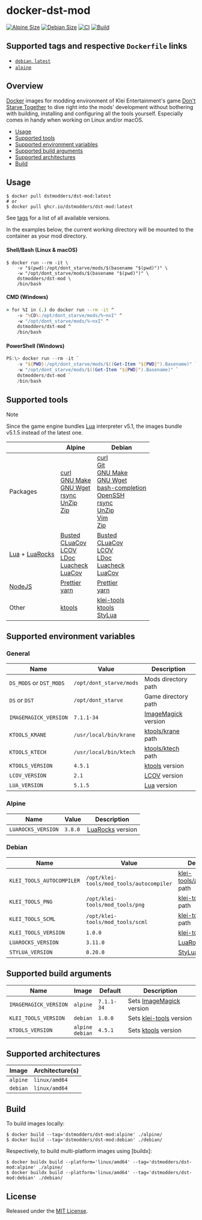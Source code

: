 # docker-dst-mod

[![Alpine Size]](https://hub.docker.com/r/dstmodders/dst-mod)
[![Debian Size]](https://hub.docker.com/r/dstmodders/dst-mod)
[![CI]](https://github.com/dstmodders/docker-dst-mod/actions/workflows/ci.yml)
[![Build]](https://github.com/dstmodders/docker-dst-mod/actions/workflows/build.yml)

## Supported tags and respective `Dockerfile` links

- [`debian`, `latest`](https://github.com/dstmodders/docker-dst-mod/blob/5b64d192b860ca8eabb86e830e0c8ceb4439af64/debian/Dockerfile)
- [`alpine`](https://github.com/dstmodders/docker-dst-mod/blob/5b64d192b860ca8eabb86e830e0c8ceb4439af64/alpine/Dockerfile)

## Overview

[Docker] images for modding environment of Klei Entertainment's game [Don't
Starve Together] to dive right into the mods' development without bothering with
building, installing and configuring all the tools yourself. Especially comes in
handy when working on Linux and/or macOS.

- [Usage](#usage)
- [Supported tools](#supported-tools)
- [Supported environment variables](#supported-environment-variables)
- [Supported build arguments](#supported-build-arguments)
- [Supported architectures](#supported-architectures)
- [Build](#build)

## Usage

```shell
$ docker pull dstmodders/dst-mod:latest
# or
$ docker pull ghcr.io/dstmodders/dst-mod:latest
```

See [tags] for a list of all available versions.

In the examples below, the current working directory will be mounted to the
container as your mod directory.

#### Shell/Bash (Linux & macOS)

```shell
$ docker run --rm -it \
    -v "$(pwd):/opt/dont_starve/mods/$(basename "$(pwd)")" \
    -w "/opt/dont_starve/mods/$(basename "$(pwd)")" \
    dstmodders/dst-mod \
    /bin/bash
```

#### CMD (Windows)

```cmd
> for %I in (.) do docker run --rm -it ^
    -v "%CD%:/opt/dont_starve/mods/%~nxI" ^
    -w "/opt/dont_starve/mods/%~nxI" ^
    dstmodders/dst-mod ^
    /bin/bash
```

#### PowerShell (Windows)

```powershell
PS:\> docker run --rm -it `
    -v "${PWD}:/opt/dont_starve/mods/$((Get-Item "${PWD}").Basename)" `
    -w "/opt/dont_starve/mods/$((Get-Item "${PWD}").Basename)" `
    dstmodders/dst-mod `
    /bin/bash
```

## Supported tools

> [!NOTE]
> Since the game engine bundles [Lua] interpreter v5.1, the images bundle v5.1.5
> instead of the latest one.

|                    | Alpine                                                                        | Debian                                                                                                                                  |
| ------------------ | ----------------------------------------------------------------------------- | --------------------------------------------------------------------------------------------------------------------------------------- |
| Packages           | [curl]<br />[GNU Make]<br />[GNU Wget]<br />[rsync]<br />[UnZip]<br />[Zip]   | [curl]<br />[Git]<br />[GNU Make]<br />[GNU Wget]<br />[bash-completion]<br />[OpenSSH]<br />[rsync]<br />[UnZip]<br />[Vim]<br />[Zip] |
| [Lua] + [LuaRocks] | [Busted]<br />[CLuaCov]<br />[LCOV]<br />[LDoc]<br />[Luacheck]<br />[LuaCov] | [Busted]<br />[CLuaCov]<br />[LCOV]<br />[LDoc]<br />[Luacheck]<br />[LuaCov]                                                           |
| [NodeJS]           | [Prettier]<br />[yarn]                                                        | [Prettier]<br />[yarn]                                                                                                                  |
| Other              | [ktools]                                                                      | [klei-tools]<br />[ktools]<br />[StyLua]                                                                                                |

## Supported environment variables

### General

| Name                    | Value                   | Description           |
| ----------------------- | ----------------------- | --------------------- |
| `DS_MODS` or `DST_MODS` | `/opt/dont_starve/mods` | Mods directory path   |
| `DS` or `DST`           | `/opt/dont_starve`      | Game directory path   |
| `IMAGEMAGICK_VERSION`   | `7.1.1-34`              | [ImageMagick] version |
| `KTOOLS_KRANE`          | `/usr/local/bin/krane`  | [ktools/krane] path   |
| `KTOOLS_KTECH`          | `/usr/local/bin/ktech`  | [ktools/ktech] path   |
| `KTOOLS_VERSION`        | `4.5.1`                 | [ktools] version      |
| `LCOV_VERSION`          | `2.1`                   | [LCOV] version        |
| `LUA_VERSION`           | `5.1.5`                 | [Lua] version         |

### Alpine

| Name               | Value   | Description        |
| ------------------ | ------- | ------------------ |
| `LUAROCKS_VERSION` | `3.8.0` | [LuaRocks] version |

### Debian

| Name                      | Value                                    | Description                    |
| ------------------------- | ---------------------------------------- | ------------------------------ |
| `KLEI_TOOLS_AUTOCOMPILER` | `/opt/klei-tools/mod_tools/autocompiler` | [klei-tools/autocompiler] path |
| `KLEI_TOOLS_PNG`          | `/opt/klei-tools/mod_tools/png`          | [klei-tools/png] path          |
| `KLEI_TOOLS_SCML`         | `/opt/klei-tools/mod_tools/scml`         | [klei-tools/scml] path         |
| `KLEI_TOOLS_VERSION`      | `1.0.0`                                  | [klei-tools] version           |
| `LUAROCKS_VERSION`        | `3.11.0`                                 | [LuaRocks] version             |
| `STYLUA_VERSION`          | `0.20.0`                                 | [StyLua] version               |

## Supported build arguments

| Name                  | Image                  | Default    | Description                |
| --------------------- | ---------------------- | ---------- | -------------------------- |
| `IMAGEMAGICK_VERSION` | `alpine`               | `7.1.1-34` | Sets [ImageMagick] version |
| `KLEI_TOOLS_VERSION`  | `debian`               | `1.0.0`    | Sets [klei-tools] version  |
| `KTOOLS_VERSION`      | `alpine`<br />`debian` | `4.5.1`    | Sets [ktools] version      |

## Supported architectures

| Image    | Architecture(s) |
| -------- | --------------- |
| `alpine` | `linux/amd64`   |
| `debian` | `linux/amd64`   |

## Build

To build images locally:

```shell
$ docker build --tag='dstmodders/dst-mod:alpine' ./alpine/
$ docker build --tag='dstmodders/dst-mod:debian' ./debian/
```

Respectively, to build multi-platform images using [buildx]:

```shell
$ docker buildx build --platform='linux/amd64' --tag='dstmodders/dst-mod:alpine' ./alpine/
$ docker buildx build --platform='linux/amd64' --tag='dstmodders/dst-mod:debian' ./debian/
```

## License

Released under the [MIT License](https://opensource.org/licenses/MIT).

[alpine size]: https://img.shields.io/docker/image-size/dstmodders/dst-mod/alpine?label=alpine%20size&logo=docker
[bash-completion]: https://github.com/scop/bash-completion
[build]: https://img.shields.io/github/actions/workflow/status/dstmodders/docker-dst-mod/build.yml?branch=main&label=build&logo=github
[busted]: https://olivinelabs.com/busted/
[ci]: https://img.shields.io/github/actions/workflow/status/dstmodders/docker-dst-mod/ci.yml?branch=main&label=ci&logo=github
[cluacov]: https://github.com/mpeterv/cluacov
[curl]: https://curl.haxx.se/
[debian size]: https://img.shields.io/docker/image-size/dstmodders/dst-mod/debian?label=debian%20size&logo=docker
[docker]: https://www.docker.com/
[don't starve together]: https://www.klei.com/games/dont-starve-together
[git]: https://git-scm.com/
[gnu make]: https://www.gnu.org/software/make/
[gnu wget]: https://www.gnu.org/software/wget/
[imagemagick]: https://imagemagick.org/index.php
[klei-tools/autocompiler]: https://github.com/dstmodders/klei-tools?tab=readme-ov-file#autocompiler
[klei-tools/png]: https://github.com/dstmodders/klei-tools?tab=readme-ov-file#png
[klei-tools/scml]: https://github.com/dstmodders/klei-tools?tab=readme-ov-file#scml
[klei-tools]: https://github.com/dstmodders/klei-tools
[ktools/krane]: https://github.com/dstmodders/ktools?tab=readme-ov-file#krane
[ktools/ktech]: https://github.com/dstmodders/ktools?tab=readme-ov-file#ktech
[ktools]: https://github.com/dstmodders/ktools
[lcov]: http://ltp.sourceforge.net/coverage/lcov.php
[ldoc]: https://stevedonovan.github.io/ldoc/
[lua]: https://www.lua.org/
[luacheck]: https://github.com/mpeterv/luacheck
[luacov]: https://keplerproject.github.io/luacov/
[luarocks]: https://luarocks.org/
[nodejs]: https://nodejs.org/
[openssh]: https://www.openssh.com/
[prettier]: https://prettier.io/
[rsync]: https://rsync.samba.org/
[stylua]: https://github.com/JohnnyMorganz/StyLua
[tags]: https://hub.docker.com/r/dstmodders/dst-mod/tags
[unzip]: http://infozip.sourceforge.net/UnZip.html
[vim]: https://www.vim.org/
[yarn]: https://yarnpkg.com/
[zip]: http://infozip.sourceforge.net/Zip.html
